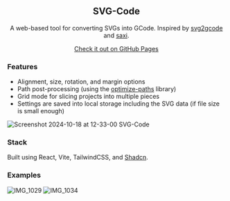 <div align="center">
  
## SVG-Code
A web-based tool for converting SVGs into GCode.
Inspired by [svg2gcode](https://github.com/sameer/svg2gcode) and [saxi](https://github.com/nornagon/saxi).

[Check it out on GitHub Pages](https://dtgreene.github.io/svg-code/dist)

</div>


### Features

- Alignment, size, rotation, and margin options
- Path post-processing (using the [optimize-paths](https://github.com/nornagon/optimize-paths) library)
- Grid mode for slicing projects into multiple pieces
- Settings are saved into local storage including the SVG data (if file size is small enough)

![Screenshot 2024-10-18 at 12-33-00 SVG-Code](https://github.com/user-attachments/assets/42293343-d3ed-47e0-94de-46179c5ce633)

### Stack

Built using React, Vite, TailwindCSS, and [Shadcn](https://github.com/shadcn-ui/ui).

### Examples

![IMG_1029](https://github.com/user-attachments/assets/ebed609d-10aa-491b-83f7-8b52c738f87b)
![IMG_1034](https://github.com/user-attachments/assets/1851ffb3-8524-4b56-b1c9-6295b9090e70)
